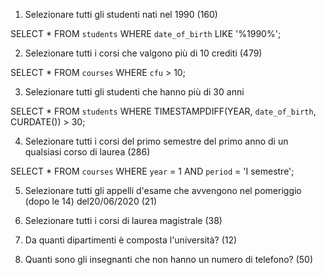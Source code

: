 1. Selezionare tutti gli studenti nati nel 1990 (160)

SELECT * FROM `students` WHERE `date_of_birth` LIKE '%1990%';

2. Selezionare tutti i corsi che valgono più di 10 crediti (479)

SELECT * FROM `courses` WHERE `cfu` > 10;

3. Selezionare tutti gli studenti che hanno più di 30 anni

SELECT * FROM `students` WHERE TIMESTAMPDIFF(YEAR, `date_of_birth`, CURDATE()) > 30;

4. Selezionare tutti i corsi del primo semestre del primo anno di un qualsiasi corso di laurea (286)

SELECT * FROM `courses` WHERE `year` = 1 AND `period` = 'I semestre';

5. Selezionare tutti gli appelli d'esame che avvengono nel pomeriggio (dopo le 14) del20/06/2020 (21)


6. Selezionare tutti i corsi di laurea magistrale (38)


7. Da quanti dipartimenti è composta l'università? (12)


8. Quanti sono gli insegnanti che non hanno un numero di telefono? (50)